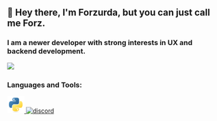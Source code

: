## 👋 Hey there, I'm Forzurda, but you can just call me Forz.
### I am a newer developer with strong interests in UX and backend development.

<div>
  <img height="196em" src="https://github-readme-stats.vercel.app/api?username=Forzurda&show_icons=true&theme=dracula&hide_border=true&include_all_commits=true&hide=contribs,issues">
</div>

<h3 align="left">Languages and Tools:</h3>
<p align="left"> 
</a> 
<a href="https://www.python.org" target="_blank" rel="noreferrer"> <img src="https://raw.githubusercontent.com/devicons/devicon/master/icons/python/python-original.svg" alt="python" width="40" height="40"/> </a> 
<a href="https://discord.gg" target="_blank" rel="noreferrer"> <img src="https://assets-global.website-files.com/6257adef93867e50d84d30e2/62595384e89d1d54d704ece7_3437c10597c1526c3dbd98c737c2bcae.svg" alt="discord" width="40" height="40"/> 
</a>
</p>
